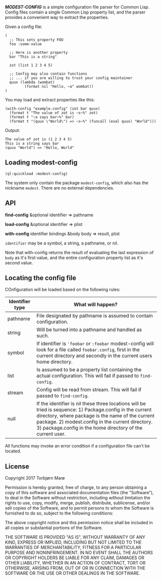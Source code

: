 ***MODEST-CONFIG*** is a simple configuration file parser for Common Lisp. Config files contain a single Common Lisp property list, and the parser provides a convenient way to extract the properties.

Given a config file:

```
(
  ;; This sets property FOO
  foo :some-value

  ;; Here is another property
  bar "This is a string"

  zot (list 1 2 3 4 5)

  ;; Config may also contain functions
  ;; ... if you are willing to trust your config maintainer
  quux (lambda (wombat)
         (format nil "Hello, ~a" wombat))
)
```

You may load and extract properties like this:

```
(with-config "example.config" (zot bar quux)
  (format t "The value of zot is ~s~%" zot)
  (format t "~a says bar~%" bar)
  (format t "(quux \"World\") => ~s~%" (funcall (eval quux) "World")))
```

Output:

```
The value of zot is (1 2 3 4 5)
This is a string says bar
(quux "World") => "Hello, World"
```

## Loading modest-config

```
(ql:quickload :modest-config)
```

The system only contain the package `modest-config`, which also has the nickname `modest`. There are no external dependencies.

## API

**find-config** &optional identifier => pathname

**load-config** &optional identifier => plist

**with-config** identifier bindings &body body => result, plist

`identifier` may be a symbol, a string, a pathname, or nil.

Note that with-config returns the result of evaluating the last expression of `body` as it's first value, and the entire configuration property list as it's second value.

## Locating the config file

COnfiguration will be loaded based on the following rules:

| Identifier type       | What will happen?                                                                                                                                                                                                                                                               |
|-----------------------|---------------------------------------------------------------------------------------------------------------------------------------------------------------------------------------------------------------------------------------------------------------------------------|
| pathname              | File designated by pathname is assumed to contain configuration.                                                                                                                                                                                                                |
| string                | Will be turned into a pathname and handled as such.                                                                                                                                                                                                                             |
| symbol                | If identifier is `'foobar` or `:foobar` modest-config will look for a file called `foobar.config`, first in the current directory and secondly in the current users home directory.                                                                                                          |
| list                  | Is assumed to be a property list containing the actual configuration. This will fail if passed to `find-config`.                                                                                                                                                                |
| stream                | Config will be read from stream. This will fail if passed to `find-config`.                                                                                                                                                                                                     |
| null                  | If the identifier is nil these three locations will be tried is sequence: 1) Package.config in the current directory, where package is the name of the current package. 2) modest.config in the current directory. 3) package.config in the home directory of the current user. |

All functions may invoke an error condition if a configuration file can't be located.

## License

Copyright 2017 Torbjørn Marø

Permission is hereby granted, free of charge, to any person obtaining a copy of this software and associated documentation files (the "Software"), to deal in the Software without restriction, including without limitation the rights to use, copy, modify, merge, publish, distribute, sublicense, and/or sell copies of the Software, and to permit persons to whom the Software is furnished to do so, subject to the following conditions:

The above copyright notice and this permission notice shall be included in all copies or substantial portions of the Software.

THE SOFTWARE IS PROVIDED "AS IS", WITHOUT WARRANTY OF ANY KIND, EXPRESS OR IMPLIED, INCLUDING BUT NOT LIMITED TO THE WARRANTIES OF MERCHANTABILITY, FITNESS FOR A PARTICULAR PURPOSE AND NONINFRINGEMENT. IN NO EVENT SHALL THE AUTHORS OR COPYRIGHT HOLDERS BE LIABLE FOR ANY CLAIM, DAMAGES OR OTHER LIABILITY, WHETHER IN AN ACTION OF CONTRACT, TORT OR OTHERWISE, ARISING FROM, OUT OF OR IN CONNECTION WITH THE SOFTWARE OR THE USE OR OTHER DEALINGS IN THE SOFTWARE.